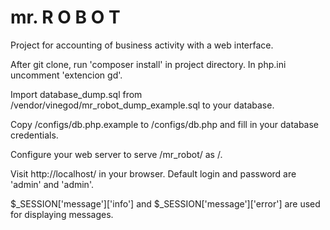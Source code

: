 # mr. R O B O T
Project for accounting of business activity with a web interface.

After git clone, run 'composer install' in project directory.
In php.ini uncomment 'extencion gd'.

Import database_dump.sql from /vendor/vinegod/mr_robot_dump_example.sql to your database.

Copy /configs/db.php.example to /configs/db.php and fill in your database credentials.

Configure your web server to serve /mr_robot/ as /.

Visit http://localhost/ in your browser. Default login and password are 'admin' and 'admin'.

$_SESSION['message']['info'] and $_SESSION['message']['error'] are used for displaying messages.